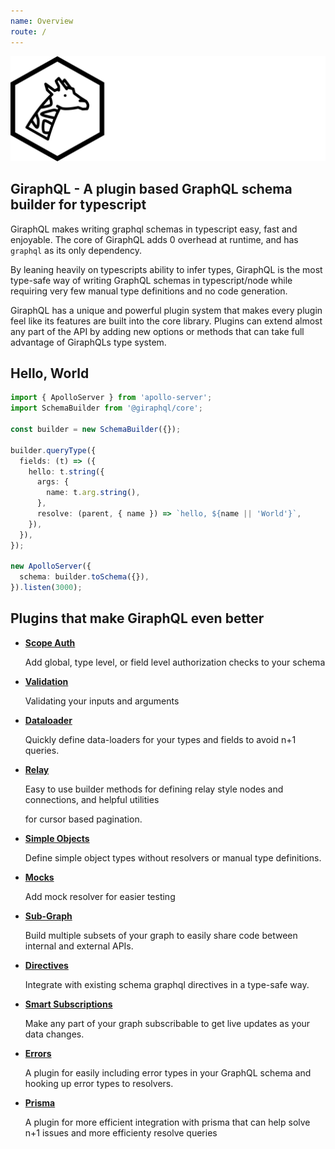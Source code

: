 ```yaml
---
name: Overview
route: /
---
```


![GiraphQL](../website/public/assets/logo-name-light.svg)

## GiraphQL - A plugin based GraphQL schema builder for typescript

GiraphQL makes writing graphql schemas in typescript easy, fast and enjoyable. The core of GiraphQL adds 0 overhead at runtime, and has `graphql` as its only dependency.

By leaning heavily on typescripts ability to infer types, GiraphQL is the most type-safe way of writing GraphQL schemas in typescript/node while requiring very few manual type definitions and no code generation.

GiraphQL has a unique and powerful plugin system that makes every plugin feel like its features are built into the core library. Plugins can extend almost any part of the API by adding new options or methods that can take full advantage of GiraphQLs type system.

## Hello, World

```typescript
import { ApolloServer } from 'apollo-server';
import SchemaBuilder from '@giraphql/core';

const builder = new SchemaBuilder({});

builder.queryType({
  fields: (t) => ({
    hello: t.string({
      args: {
        name: t.arg.string(),
      },
      resolve: (parent, { name }) => `hello, ${name || 'World'}`,
    }),
  }),
});

new ApolloServer({
  schema: builder.toSchema({}),
}).listen(3000);
```

## Plugins that make GiraphQL even better

* [**Scope Auth**](plugins/scope-auth.md)

  Add global, type level, or field level authorization checks to your schema

* [**Validation**](plugins/validation.md)

  Validating your inputs and arguments

* [**Dataloader**](plugins/dataloader.md)

  Quickly define data-loaders for your types and fields to avoid n+1 queries.

* [**Relay**](plugins/relay.md)

  Easy to use builder methods for defining relay style nodes and connections, and helpful utilities

  for cursor based pagination.

* [**Simple Objects**](plugins/simple-objects.md)

  Define simple object types without resolvers or manual type definitions.

* [**Mocks**](plugins/mocks.md)

  Add mock resolver for easier testing

* [**Sub-Graph**](plugins/sub-graph.md)

  Build multiple subsets of your graph to easily share code between internal and external APIs.

* [**Directives**](plugins/directives.md)

  Integrate with existing schema graphql directives in a type-safe way.

* [**Smart Subscriptions**](plugins/smart-subscriptions.md)

  Make any part of your graph subscribable to get live updates as your data changes.

* [**Errors**](plugins/errors.md)

  A plugin for easily including error types in your GraphQL schema and hooking up error types to resolvers.

* [**Prisma**](plugins/prisma.md)

  A plugin for more efficient integration with prisma that can help solve n+1 issues and more efficienty resolve queries 

